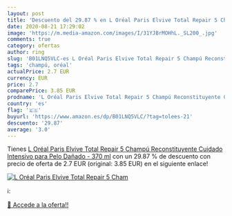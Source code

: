 ```yaml
---
layout: post
title: 'Descuento del 29.87 % en L Oréal Paris Elvive Total Repair 5 Cham'
date: 2020-08-21 17:29:02
image: 'https://m.media-amazon.com/images/I/31YJBrMOHhL._SL200_.jpg'
comments: true
category: ofertas
author: ring
slug: 'B01LNQ5VLC-es L Oréal Paris Elvive Total Repair 5 Champú Reconstituyente...'
tags: 'champú, oréal'
actualPrice: 2.7 EUR
currency: EUR
price: 2.7
comparePrice: 3.85 EUR
prodname: 'L Oréal Paris Elvive Total Repair 5 Champú Reconstituyente Cuidado Intensivo para Pelo Dañado - 370 ml'
country: 'es'
flag: '🇪🇸'
buyurl: 'https://www.amazon.es/dp/B01LNQ5VLC/?tag=tolees-21'
descuento: '29.87'
average: '3.0'
---
```


Tienes [L Oréal Paris Elvive Total Repair 5 Champú Reconstituyente Cuidado Intensivo para Pelo Dañado - 370 ml](https://www.amazon.es/dp/B01LNQ5VLC/?tag=tolees-21) con un 29.87 % de descuento con precio de oferta de 2.7 EUR (original: 3.85 EUR) en el siguiente enlace!

[![L Oréal Paris Elvive Total Repair 5 Cham](https://m.media-amazon.com/images/I/31YJBrMOHhL._SL200_.jpg)](https://www.amazon.es/dp/B01LNQ5VLC/?tag=tolees-21)

ℹ️:


[🛒 Accede a la oferta!!](https://www.amazon.es/dp/B01LNQ5VLC/?tag=tolees-21)
